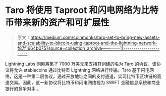 # Taro 将使用 Taproot 和闪电网络为比特币带来新的资产和可扩展性

> 原文：<https://medium.com/coinmonks/taro-set-to-bring-new-assets-and-scalability-to-bitcoin-using-taproot-and-the-lightning-network-f87f1664b075?source=collection_archive---------11----------------------->

Lightning Labs 刚刚筹集了 7000 万美元来支持其创建的名为 Taro 的协议，该协议将允许 stablecoins 通过比特币 Lightning 网络进行传输。Taro 基于闪电网络，这是一种第二层协议，通过开放地址之间的支付通道，实现比特币区块链的高速交易。因此，这一新协议将比特币和闪电网络视为 SWIFT 金融信息系统和商业银行的竞争对手…